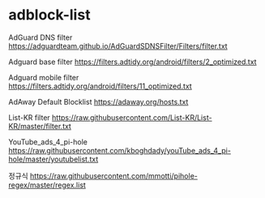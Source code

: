 # adblock-list

AdGuard DNS filter
https://adguardteam.github.io/AdGuardSDNSFilter/Filters/filter.txt

Adguard base filter
https://filters.adtidy.org/android/filters/2_optimized.txt

Adguard mobile filter
https://filters.adtidy.org/android/filters/11_optimized.txt

AdAway Default Blocklist
https://adaway.org/hosts.txt

List-KR filter
https://raw.githubusercontent.com/List-KR/List-KR/master/filter.txt

YouTube_ads_4_pi-hole
https://raw.githubusercontent.com/kboghdady/youTube_ads_4_pi-hole/master/youtubelist.txt

정규식
https://raw.githubusercontent.com/mmotti/pihole-regex/master/regex.list
